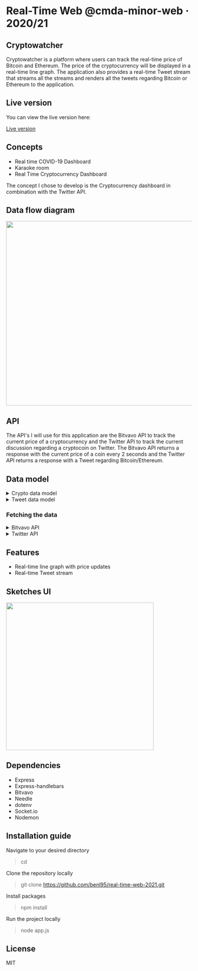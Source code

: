 # Real-Time Web @cmda-minor-web · 2020/21

## Cryptowatcher

Cryptowatcher is a platform where users can track the real-time price of Bitcoin
and Ethereum. The price of the cryptocurrency will be displayed in a real-time
line graph. The application also provides a real-time Tweet stream that streams
all the streams and renders all the tweets regarding Bitcoin or Ethereum to the
application.

## Live version

You can view the live version here:

[Live version](https://rtw-cryptowatcher.herokuapp.com/)

## Concepts

-   Real time COVID-19 Dashboard
-   Karaoke room
-   Real Time Cryptocurrency Dashboard

The concept I chose to develop is the Cryptocurrency dashboard in combination
with the Twitter API.

## Data flow diagram

<img src="https://user-images.githubusercontent.com/43675725/119106701-df1df600-ba1e-11eb-9883-e7da57424a79.jpg" width="900" height="500">

## API

The API's I will use for this application are the Bitvavo API to track the
current price of a cryptocurrency and the Twitter API to track the current
discussion regarding a cryptocoin on Twitter. The Bitvavo API returns a response
with the current price of a coin every 2 seconds and the Twitter API returns a
response with a Tweet regarding Bitcoin/Ethereum.

## Data model

<details>
<summary>Crypto data model</summary>

```json
{
	"eth": {
		"price": [
			{ "price": "2231.8", "time": "08:28:04" },
			{ "price": "2231.8", "time": "08:28:06" },
			{ "price": "2232.7", "time": "08:28:08" },
			{ "price": "2232.7", "time": "08:28:10" },
			{ "price": "2235.3", "time": "08:28:12" },
			{ "price": "2235.3", "time": "08:28:14" },
			{ "price": "2235.3", "time": "08:28:16" },
			{ "price": "2235.3", "time": "08:28:18" },
			{ "price": "2235.3", "time": "08:28:20" },
			{ "price": "2235.3", "time": "08:28:22" },
			{ "price": "2235.3", "time": "08:28:24" },
			{ "price": "2235.3", "time": "08:28:26" },
			{ "price": "2235.3", "time": "08:28:28" },
			{ "price": "2237.3", "time": "08:28:30" },
			{ "price": "2237", "time": "08:28:32" },
			{ "price": "2237", "time": "08:28:34" },
			{ "price": "2236.1", "time": "08:28:36" },
			{ "price": "2236.1", "time": "08:28:38" },
			{ "price": "2236.1", "time": "08:28:40" },
			{ "price": "2235.2", "time": "08:28:42" },
			{ "price": "2231.6", "time": "08:28:45" },
			{ "price": "2231.6", "time": "08:28:46" },
			{ "price": "2231.6", "time": "08:28:49" },
			{ "price": "2231.4", "time": "08:28:51" },
			{ "price": "2231.4", "time": "08:28:53" },
			{ "price": "2231.4", "time": "08:28:54" },
			{ "price": "2231.4", "time": "08:28:57" },
			{ "price": "2231.4", "time": "08:28:59" },
			{ "price": "2234.2", "time": "08:29:01" },
			{ "price": "2234.2", "time": "08:29:03" },
			{ "price": "2233.2", "time": "08:29:05" }
		]
	},
	"btc": {
		"price": [
			{ "price": "32508", "time": "08:28:04" },
			{ "price": "32510", "time": "08:28:06" },
			{ "price": "32515", "time": "08:28:08" },
			{ "price": "32515", "time": "08:28:10" },
			{ "price": "32515", "time": "08:28:12" },
			{ "price": "32515", "time": "08:28:14" },
			{ "price": "32549", "time": "08:28:16" },
			{ "price": "32549", "time": "08:28:18" },
			{ "price": "32549", "time": "08:28:20" },
			{ "price": "32548", "time": "08:28:22" },
			{ "price": "32548", "time": "08:28:24" },
			{ "price": "32548", "time": "08:28:26" },
			{ "price": "32548", "time": "08:28:28" },
			{ "price": "32548", "time": "08:28:31" },
			{ "price": "32548", "time": "08:28:33" },
			{ "price": "32548", "time": "08:28:35" },
			{ "price": "32548", "time": "08:28:37" },
			{ "price": "32549", "time": "08:28:39" },
			{ "price": "32549", "time": "08:28:41" },
			{ "price": "32549", "time": "08:28:43" },
			{ "price": "32549", "time": "08:28:45" },
			{ "price": "32549", "time": "08:28:47" },
			{ "price": "32549", "time": "08:28:49" },
			{ "price": "32533", "time": "08:28:51" },
			{ "price": "32533", "time": "08:28:53" },
			{ "price": "32533", "time": "08:28:55" },
			{ "price": "32533", "time": "08:28:57" },
			{ "price": "32533", "time": "08:28:59" },
			{ "price": "32537", "time": "08:29:01" },
			{ "price": "32537", "time": "08:29:03" },
			{ "price": "32537", "time": "08:29:05" }
		]
	}
}
```

</details>

<details>
	<summary>Tweet data model</summary>

```json
{
	"tweets": [
		{
			"tweet": "RT @Moonshot7161969: @elonmusk @heydave7 #IOTA vs #ADA vs #BTC vs #ETH https://t.co/L7pFQOokm4",
			"time": "23:52:17"
		},
		{
			"tweet": "RT @AngeL_QueeN815: $100 in 24 Hours ⏰\n\n☑️ RT + Join TG (Post Proof)\nhttps://t.co/mveocVtyzb\n\nTheir token mission is to end Elon's influenc…",
			"time": "08:28:44"
		},
		{
			"tweet": "RT @itsprettyjamie: $50 in 24hrs\n\n- RT\n- Join TG + Post proof\n\nTG: https://t.co/1mZSAQa1gL\n\nTheir token mission is to end Elon's influence…",
			"time": "08:28:44"
		},
		{
			"tweet": "RT @DogelonMars: We thought we would do a couple more passes over Earth before we took off to Mars.  We're airdropping 24,521,824,423 $ELON…",
			"time": "08:28:45"
		},
		{
			"tweet": "Pro Darth tip #2\n\nhttps://t.co/reVCGivTI5\n\nhttps://t.co/zm0oNT1sjV\n\nhttps://t.co/hAFOHl2LvC\n\n@Darth_Elon @elonmusk @bscbombs @GeorgeLucasILM @HamillHimself @jakepaul @SpaceX @Tesla @PancakeSwap https://t.co/rVDwpDBVx6",
			"time": "08:28:46"
		},
		{ "tweet": "#KISHU https://t.co/DN4VLmyPJ4", "time": "08:28:46" },
		{
			"tweet": "#TTT ATH🚀🚀🚀🎉🎉🎉\n\n#TheTransferToken\n#The Transfer Token\n#BTC\n#ETH\n#仮想通貨 https://t.co/KUJUsptuB8",
			"time": "08:28:46"
		},
		{
			"tweet": "RT @cryptowhitewalk: $ETH #Ethereum \nit needs to break this parabola and close above the blue box soon https://t.co/0gCuid5Hxf",
			"time": "08:28:46"
		},
		{
			"tweet": "RT @cryptovenizo: $100 to one random person in 24 hours\n\n✓ RT this\n✓ Join TG + Post proof\n\nTG: https://t.co/vwjYLsbvFK \n\nTheir token missio…",
			"time": "08:28:46"
		},
		{
			"tweet": "@Crypto888crypto https://t.co/YG5bzBjilA this also needs some love :)",
			"time": "08:28:46"
		},
		{
			"tweet": "Elon mowaa carefull!😂💤\n#NotaTweetInvestor \n@elonmusk @Bitcoin @dogecoin @ShibainuCoin",
			"time": "08:28:47"
		},
		{
			"tweet": "RT @wallstwolverine: Soy el Elon Musk español, sí.",
			"time": "08:28:47"
		},
		{
			"tweet": "RT @bricepromos: $75 to one random person in 16hrs \n\nRT &amp; follow me + @Cheecoin + RT Their 📌\n\n$ETH #Ethereum #ERC20 #BNB    #Sushiswap #Uni…",
			"time": "08:28:47"
		},
		{
			"tweet": "Awesome project 🖤🖤🖤🖤\n@SubhoDi60419393 @Indroni96300340 https://t.co/Ro65phIQOH",
			"time": "08:28:47"
		},
		{
			"tweet": "Yo aquí solo veo oportunidades 👁 \n\n$VRA #Bitcoin #ETH $CHZ #BNB $UBX $EWT $BEPRO $MTV $BTT $LINK $XRP $ADA $LINK  $TEL $ACE $TRIAS $EQZ $POLX $TLOS $PDEX https://t.co/RARwSfVLuu",
			"time": "08:28:47"
		},
		{
			"tweet": "Küresel piyasalar ABD tahvil ihalesi ile sakinleşti.\n\n#forex #forextrade #fx #Brent #dowjones #dax #NASDAQ #Bitcoin #BTC #XRP #BNB #Ripple #Ethereum  #etherium #nftart  #viop #borsa #bist100 #cryptocurrency #onsaltın #ingiltere https://t.co/uRLDfRLJtJ https://t.co/tYlxBACB0f",
			"time": "08:28:48"
		},
		{
			"tweet": "@elonmusk @teslaownersSV We losing our monies because of you Elon",
			"time": "08:28:48"
		}
	]
}
```

</details>

### Fetching the data

<details>
<summary>Bitvavo API</summary>
<br>
Fetching data:

```js
	bitvavoSocket.on('tickerPrice', res => {
		const dataModel = getDataFile('data.json');

		const eth = dataModel.eth.price;
		const btc = dataModel.btc.price;

		if (res.market === 'BTC-EUR') {
			const object = {
				price: res.price,
				time: new Date().toLocaleTimeString(),
			};

			btc.length >= 30
				? shiftAndPushDataModel(dataModel, btc, object)
				: pushDataModel(dataModel, btc, object);
		} else {
			const object = {
				price: res.price,
				time: new Date().toLocaleTimeString(),
			};

			eth.length >= 30
				? shiftAndPushDataModel(dataModel, eth, object)
				: pushDataModel(dataModel, eth, object);
		}
	});
}
```

<br>
Response:

```json
[
	{
		"market": "BTC-EUR",
		"price": "5003.2"
	}
]
```

</details>

<details>
<summary>Twitter API</summary>
<br>
Fetching the data:

```js
function streamTweets(socket) {
	const stream = needle.get(streamURL, {
		headers: {
			Authorization: `Bearer ${process.env.TWITTER_TOKEN}`,
		},
	});

	stream.on('data', async data => {
		try {
			const json = JSON.parse(data);
			socket.emit('tweet', json);
		} catch (error) {
			console.error(error);
		}
	});
}
```

<br>
Response:

```json
  "data": [
    {
      "author_id": "2244994945",
      "created_at": "2020-02-14T19:00:55.000Z",
      "id": "1228393702244134912",
      "text": "What did the developer write in their Valentine’s card?\n  \nwhile(true) {\n    I = Love(You);  \n}"
    },
  ]
```

</details>

## Features

-   Real-time line graph with price updates
-   Real-time Tweet stream

## Sketches UI

<img src="https://user-images.githubusercontent.com/43675725/116655424-5a920780-a98b-11eb-8492-8509dd29224d.jpeg" width="400" height="400">

## Dependencies

-   Express
-   Express-handlebars
-   Bitvavo
-   Needle
-   dotenv
-   Socket.io
-   Nodemon

## Installation guide

Navigate to your desired directory

> cd <desired-directory>

Clone the repository locally

> git clone https://github.com/benl95/real-time-web-2021.git

Install packages

> npm install

Run the project locally

> node app.js

## License

MIT
